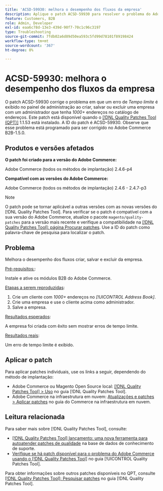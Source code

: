 ```yaml
---
title: 'ACSD-59930: melhora o desempenho dos fluxos da empresa'
description: Aplique o patch ACSD-59930 para resolver o problema do Adobe Commerce em que um erro de *Tempo limite* é exibido no painel de administração ao criar, salvar ou excluir uma empresa com um administrador que tenha *1000+* endereços no catálogo de endereços.
feature: Customers, B2B
role: Admin, Developer
exl-id: eaa6c78d-13e3-439d-90f7-70c1c96c3197
type: Troubleshooting
source-git-commit: 7fdb02a6d89d50ea593c5fd99d78101f89198424
workflow-type: tm+mt
source-wordcount: '367'
ht-degree: 0%

---
```


# ACSD-59930: melhora o desempenho dos fluxos da empresa

O patch ACSD-59930 corrige o problema em que um erro de *Tempo limite* é exibido no painel de administração ao criar, salvar ou excluir uma empresa com um administrador que tenha *1000+* endereços no catálogo de endereços. Este patch está disponível quando o [[!DNL Quality Patches Tool (QPT)]](https://experienceleague.adobe.com/en/docs/commerce-operations/tools/quality-patches-tool/quality-patches-tool-to-self-serve-quality-patches) 1.1.53 está instalado. A ID do patch é ACSD-59930. Observe que esse problema está programado para ser corrigido no Adobe Commerce B2B-1.5.0.

## Produtos e versões afetados

**O patch foi criado para a versão do Adobe Commerce:**

Adobe Commerce (todos os métodos de implantação) 2.4.6-p4

**Compatível com as versões do Adobe Commerce:**

Adobe Commerce (todos os métodos de implantação) 2.4.6 - 2.4.7-p3

>[!NOTE]
>
>O patch pode se tornar aplicável a outras versões com as novas versões do [!DNL Quality Patches Tool]. Para verificar se o patch é compatível com a sua versão do Adobe Commerce, atualize o pacote `magento/quality-patches` para a versão mais recente e verifique a compatibilidade na [[!DNL Quality Patches Tool]: página Procurar patches](https://experienceleague.adobe.com/tools/commerce-quality-patches/index.html). Use a ID do patch como palavra-chave de pesquisa para localizar o patch.

## Problema

Melhora o desempenho dos fluxos criar, salvar e excluir da empresa.

<u>Pré-requisitos:</u>:

Instale e ative os módulos B2B do Adobe Commerce.

<u>Etapas a serem reproduzidas</u>:

1. Crie um cliente com *1000+* endereços no *[!UICONTROL Address Book]*.
1. Crie uma empresa e use o cliente acima como administrador.
1. Salve a empresa.

<u>Resultados esperados</u>:

A empresa foi criada com êxito sem mostrar erros de tempo limite.

<u>Resultados reais</u>:

Um erro de tempo limite é exibido.

## Aplicar o patch

Para aplicar patches individuais, use os links a seguir, dependendo do método de implantação:

* Adobe Commerce ou Magento Open Source local: [[!DNL Quality Patches Tool] > Uso](/help/tools/quality-patches-tool/usage.md) no guia [!DNL Quality Patches Tool].
* Adobe Commerce na infraestrutura em nuvem: [Atualizações e patches > Aplicar patches](https://experienceleague.adobe.com/docs/commerce-cloud-service/user-guide/develop/upgrade/apply-patches.html) no guia do Commerce na infraestrutura em nuvem.

## Leitura relacionada

Para saber mais sobre [!DNL Quality Patches Tool], consulte:

* [[!DNL Quality Patches Tool] lançamento: uma nova ferramenta para autoatender patches de qualidade](https://experienceleague.adobe.com/en/docs/commerce-operations/tools/quality-patches-tool/quality-patches-tool-to-self-serve-quality-patches) na base de dados de conhecimento de suporte.
* [Verifique se há patch disponível para o problema do Adobe Commerce usando o  [!DNL Quality Patches Tool]](/help/tools/quality-patches-tool/patches-available-in-qpt/check-patch-for-magento-issue-with-magento-quality-patches.md) no guia [!UICONTROL Quality Patches Tool].


Para obter informações sobre outros patches disponíveis no QPT, consulte [[!DNL Quality Patches Tool]: Pesquisar patches](https://experienceleague.adobe.com/tools/commerce-quality-patches/index.html) no guia [!DNL Quality Patches Tool].
